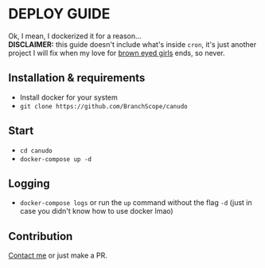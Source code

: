 # DEPLOY GUIDE
Ok, I mean, I dockerized it for a reason...\
**DISCLAIMER:** this guide doesn't include what's inside `cron`, it's just another project I will fix when my love for [brown eyed girls](https://youtu.be/UfmkgQRmmeE) ends, so never. 

## Installation & requirements
- Install docker for your system
- `git clone https://github.com/BranchScope/canudo`

## Start
- `cd canudo`
- `docker-compose up -d`

## Logging
- `docker-compose logs` or run the `up` command without the flag `-d` (just in case you didn't know how to use docker lmao)

## Contribution
[Contact me](https://t.me/BranchScope) or just make a PR.